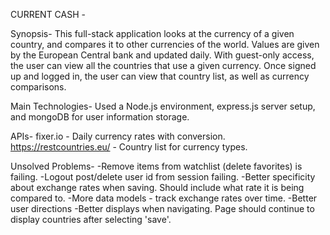CURRENT CASH -

Synopsis-
This full-stack application looks at the currency of
a given country, and compares it to other currencies of 
the world. Values are given by the European Central bank 
and updated daily. With guest-only access, the user can
view all the countries that use a given currency. Once 
signed up and logged in, the user can view that country 
list, as well as currency comparisons.

Main Technologies-
Used a Node.js environment, express.js server 
setup, and mongoDB for user information storage.

APIs- 
fixer.io - Daily currency rates with conversion.
https://restcountries.eu/ - Country list for currency types.

Unsolved Problems-
-Remove items from watchlist (delete favorites)
is failing.
-Logout post/delete user id from session failing.
-Better specificity about exchange rates when saving. 
Should include what rate it is being compared to.
-More data models - track exchange rates over time.
-Better user directions
-Better displays when navigating. Page should continue
to display countries after selecting 'save'.

